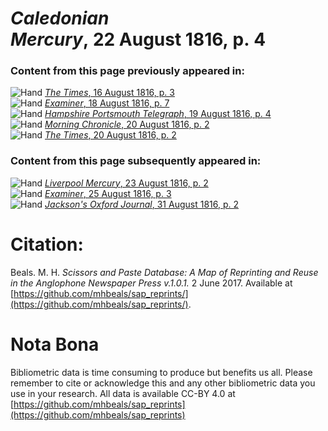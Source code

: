 # *Caledonian Mercury*, 22 August 1816, p. 4  
  
### Content from this page previously appeared in:  
![Hand](http://scissorsandpaste.net/wp-content/uploads/2017/06/smallhandpointer.png) [*The Times*, 16 August 1816, p. 3](https://mhbeals.github.io/sap_html/The-Times/The-Times-16-August-1816-p-3)  
![Hand](http://scissorsandpaste.net/wp-content/uploads/2017/06/smallhandpointer.png) [*Examiner*, 18 August 1816, p. 7](https://mhbeals.github.io/sap_html/Examiner/Examiner-18-August-1816-p-7)  
![Hand](http://scissorsandpaste.net/wp-content/uploads/2017/06/smallhandpointer.png) [*Hampshire Portsmouth Telegraph*, 19 August 1816, p. 4](https://mhbeals.github.io/sap_html/Hampshire-Portsmouth-Telegraph/Hampshire-Portsmouth-Telegraph-19-August-1816-p-4)  
![Hand](http://scissorsandpaste.net/wp-content/uploads/2017/06/smallhandpointer.png) [*Morning Chronicle*, 20 August 1816, p. 2](https://mhbeals.github.io/sap_html/Morning-Chronicle/Morning-Chronicle-20-August-1816-p-2)  
![Hand](http://scissorsandpaste.net/wp-content/uploads/2017/06/smallhandpointer.png) [*The Times*, 20 August 1816, p. 2](https://mhbeals.github.io/sap_html/The-Times/The-Times-20-August-1816-p-2)  
  
### Content from this page subsequently appeared in:  
![Hand](http://scissorsandpaste.net/wp-content/uploads/2017/06/smallhandpointer.png) [*Liverpool Mercury*, 23 August 1816, p. 2](https://mhbeals.github.io/sap_html/Liverpool-Mercury/Liverpool-Mercury-23-August-1816-p-2)  
![Hand](http://scissorsandpaste.net/wp-content/uploads/2017/06/smallhandpointer.png) [*Examiner*, 25 August 1816, p. 3](https://mhbeals.github.io/sap_html/Examiner/Examiner-25-August-1816-p-3)  
![Hand](http://scissorsandpaste.net/wp-content/uploads/2017/06/smallhandpointer.png) [*Jackson's Oxford Journal*, 31 August 1816, p. 2](https://mhbeals.github.io/sap_html/Jackson's-Oxford-Journal/Jackson's-Oxford-Journal-31-August-1816-p-2)  


# Citation: 

Beals. M. H. *Scissors and Paste Database: A Map of Reprinting and Reuse in the Anglophone Newspaper Press v.1.0.1.* 2 June 2017. Available at [https://github.com/mhbeals/sap_reprints/](https://github.com/mhbeals/sap_reprints/). 

# Nota Bona

Bibliometric data is time consuming to produce but benefits us all. Please remember to cite or acknowledge this and any other bibliometric data you use in your research. All data is available CC-BY 4.0 at [https://github.com/mhbeals/sap_reprints](https://github.com/mhbeals/sap_reprints)